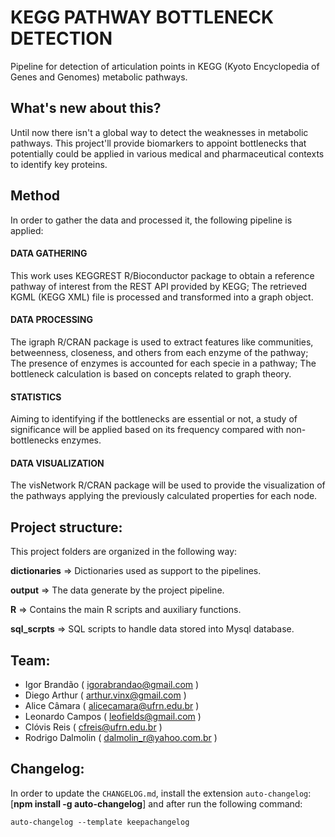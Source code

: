 # KEGG PATHWAY BOTTLENECK DETECTION
Pipeline for detection of articulation points in KEGG (Kyoto Encyclopedia of Genes and Genomes) metabolic pathways.

## What's new about this?

Until now there isn't a global way to detect the weaknesses in metabolic pathways. This project'll provide biomarkers to appoint bottlenecks that potentially could be applied in various medical and pharmaceutical contexts to identify key proteins.

## Method

In order to gather the data and processed it, the following pipeline is applied:

#### DATA GATHERING
This work uses KEGGREST R/Bioconductor package to obtain a reference pathway of interest from the REST API provided by KEGG; 
The retrieved KGML (KEGG XML) file is processed and transformed into a graph object.

#### DATA PROCESSING 
The igraph R/CRAN package is used to extract features like communities, betweenness, closeness, and others from each enzyme of the pathway; 
The presence of enzymes is accounted for each specie in a pathway; 
The bottleneck calculation is based on concepts related to graph theory.

#### STATISTICS 
Aiming to identifying if the bottlenecks are essential or not, a study of significance will be applied based on its frequency compared with non-bottlenecks enzymes.

#### DATA VISUALIZATION 
The visNetwork R/CRAN package will be used to provide the visualization of the pathways applying the previously calculated properties for each node.

## Project structure:

This project folders are organized in the following way:

**dictionaries** => Dictionaries used as support to the pipelines.

**output** => The data generate by the project pipeline.

**R** => Contains the main R scripts and auxiliary functions.

**sql_scrpts** => SQL scripts to handle data stored into Mysql database.

## Team:

* Igor Brandão ( igorabrandao@gmail.com )
* Diego Arthur ( arthur.vinx@gmail.com )
* Alice Câmara ( alicecamara@ufrn.edu.br )
* Leonardo Campos ( leofields@gmail.com )
* Clóvis Reis ( cfreis@ufrn.edu.br )
* Rodrigo Dalmolin ( dalmolin_r@yahoo.com.br )

## Changelog:

In order to update the `CHANGELOG.md`, install the extension `auto-changelog`: [**npm install -g auto-changelog**] and after run the following command:

    auto-changelog --template keepachangelog
